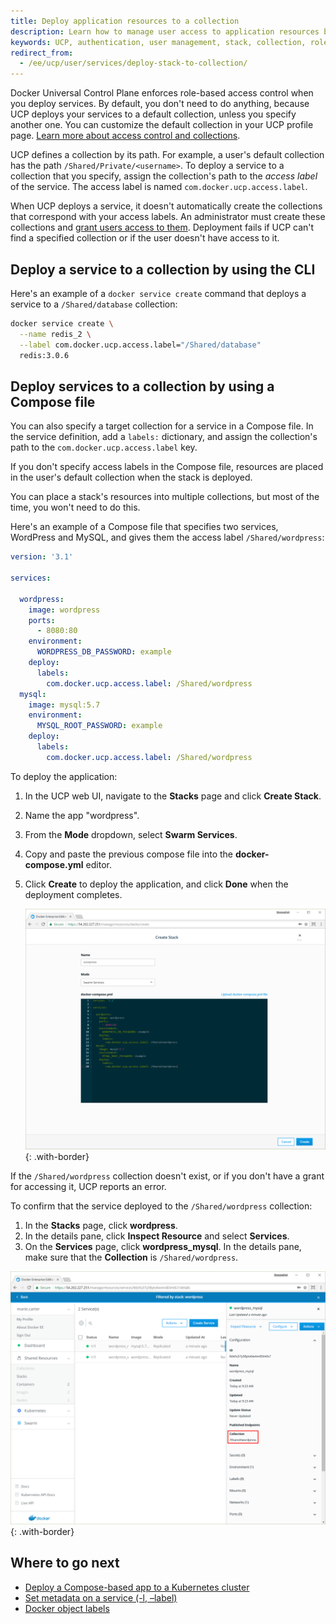 ```yaml
---
title: Deploy application resources to a collection
description: Learn how to manage user access to application resources by using collections.
keywords: UCP, authentication, user management, stack, collection, role, application, resources
redirect_from:
  - /ee/ucp/user/services/deploy-stack-to-collection/
---
```


Docker Universal Control Plane enforces role-based access control when you
deploy services. By default, you don't need to do anything, because UCP deploys
your services to a default collection, unless you specify another one. You can
customize the default collection in your UCP profile page.
[Learn more about access control and collections](../authorization/index.md).

UCP defines a collection by its path. For example, a user's default collection
has the path `/Shared/Private/<username>`. To deploy a service to a collection
that you specify, assign the collection's path to the *access label* of the
service. The access label is named `com.docker.ucp.access.label`.

When UCP deploys a service, it doesn't automatically create the collections
that correspond with your access labels. An administrator must create these
collections and [grant users access to them](../authorization/grant-permissions.md).
Deployment fails if UCP can't find a specified collection or if the user
doesn't have access to it.

## Deploy a service to a collection by using the CLI

Here's an example of a `docker service create` command that deploys a service
to a `/Shared/database` collection:

```bash
docker service create \
  --name redis_2 \
  --label com.docker.ucp.access.label="/Shared/database"
  redis:3.0.6
```

## Deploy services to a collection by using a Compose file

You can also specify a target collection for a service in a Compose file.
In the service definition, add a `labels:` dictionary, and assign the
collection's path to the `com.docker.ucp.access.label` key.

If you don't specify access labels in the Compose file, resources are placed in
the user's default collection when the stack is deployed.

You can place a stack's resources into multiple collections, but most of the
time, you won't need to do this.

Here's an example of a Compose file that specifies two services, WordPress and
MySQL, and gives them the access label `/Shared/wordpress`:

```yaml
version: '3.1'

services:

  wordpress:
    image: wordpress
    ports:
      - 8080:80
    environment:
      WORDPRESS_DB_PASSWORD: example
    deploy:  
      labels:
        com.docker.ucp.access.label: /Shared/wordpress
  mysql:
    image: mysql:5.7
    environment:
      MYSQL_ROOT_PASSWORD: example
    deploy:  
      labels:
        com.docker.ucp.access.label: /Shared/wordpress
```

To deploy the application:

1. In the UCP web UI, navigate to the **Stacks** page and click **Create Stack**.
2. Name the app "wordpress".
3. From the **Mode** dropdown, select **Swarm Services**.
4. Copy and paste the previous compose file into the **docker-compose.yml** editor.
5. Click **Create** to deploy the application, and click **Done** when the
   deployment completes.

   ![](../images/deploy-stack-to-collection-1.png){: .with-border}

If the `/Shared/wordpress` collection doesn't exist, or if you don't have
a grant for accessing it, UCP reports an error.

To confirm that the service deployed to the `/Shared/wordpress` collection:

1. In the **Stacks** page, click **wordpress**.
2. In the details pane, click **Inspect Resource** and select **Services**.
3. On the **Services** page, click **wordpress_mysql**. In the details pane,
   make sure that the **Collection** is `/Shared/wordpress`.

![](../images/deploy-stack-to-collection-2.png){: .with-border}

## Where to go next

- [Deploy a Compose-based app to a Kubernetes cluster](../kubernetes/deploy-with-compose.md)
- [Set metadata on a service (-l, –label)](/engine/reference/commandline/service_create/#set-metadata-on-a-service--l-label.md)
- [Docker object labels](/engine/userguide/labels-custom-metadata/.md)
